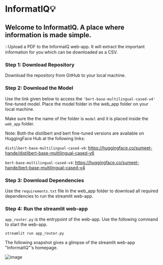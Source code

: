 # InformatIQ💡


## Welcome to InformatIQ. A place where information is made simple.

💡Upload a PDF to the InformaIQ web-app. It will extract the important information for you which can be downloaded as a CSV.

### Step 1: Download Repository
Download the repository from GitHub to your local machine.

### Step 2: Download the Model
Use the link given below to access the  `'bert-base-multilingual-cased-v4'` fine-tuned model. Place the model folder in the web_app folder on your local machine.

Make sure the the name of the folder is `model` and it is placed inside the `web_app` folder.

Note: Both the distilbert and bert fine-tuned versions are available on HuggingFace Hub at the following links:

`distilbert-base-multilingual-cased-v6`: https://huggingface.co/sumeet-hande/distilbert-base-multilingual-cased-v6

`bert-base-multilingual-cased-v4`: https://huggingface.co/sumeet-hande/bert-base-multilingual-cased-v4

### Step 3: Download Dependencies
Use the `requirements.txt` file in the web_app folder to download all required dependencies to run the streamlit web-app.

### Step 4: Run the streamlit web-app
`app_router.py` is the entrypoint of the web-app. Use the following command to start the web-app.

`streamlit run app_router.py`

The following snapshot gives a glimpse of the streamlit web-app "InformatIQ"'s homepage.


![image](https://github.com/user-attachments/assets/eefa079d-8539-4c0d-8008-58a25480d31f)
